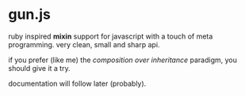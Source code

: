 gun.js
======

ruby inspired __mixin__ support for javascript with a touch of meta programming. very clean, small and sharp api.

if you prefer (like me) the _composition over inheritance_ paradigm, you should give it a try.

documentation will follow later (probably).

